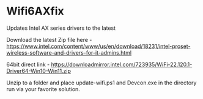 # Wifi6AXfix
Updates Intel AX series drivers to the latest 

Download the latest Zip file here - https://www.intel.com/content/www/us/en/download/18231/intel-proset-wireless-software-and-drivers-for-it-admins.html

64bit direct link - https://downloadmirror.intel.com/723935/WiFi-22.120.1-Driver64-Win10-Win11.zip

Unzip to a folder and place update-wifi.ps1 and Devcon.exe in the directory run via your favorite solution.
